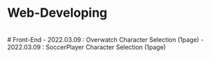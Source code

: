 # Web-Developing
<br>
# Front-End
- 2022.03.09 : Overwatch Character Selection (1page)
- 2022.03.09 : SoccerPlayer Character Selection (1page)
